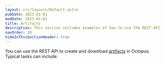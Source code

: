 ```yaml
---
layout: src/layouts/Default.astro
pubDate: 2023-01-01
modDate: 2023-01-01
title: Artifacts
description: This section includes examples of how to use the REST API to create and manage artifacts in Octopus.
navOrder: 20
hideInThisSectionHeader: true
---
```


You can use the REST API to create and download [artifacts](/docs/projects/deployment-process/artifacts) in Octopus. Typical tasks can include:
